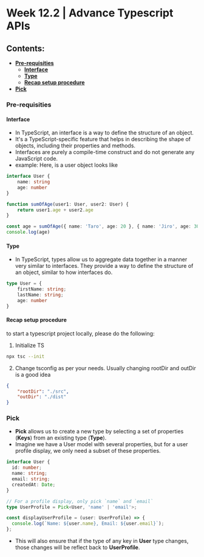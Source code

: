 # Week 12.2 | Advance Typescript APIs

## Contents:
- [**Pre-requisities**](#pre-requisities)
    - [**Interface**](#interface)
    - [**Type**](#type)
    - [**Recap setup procedure**](#recap-setup-procedure)
- [**Pick**](#pick)

### Pre-requisities
#### Interface
- In TypeScript, an interface is a way to define the structure of an object.
- It's a TypeScript-specific feature that helps in describing the shape of objects, including their properties and methods.
- Interfaces are purely a compile-time construct and do not generate any JavaScript code.
- example: Here, is a user object looks like 

```ts
interface User {
	name: string
	age: number
}

function sumOfAge(user1: User, user2: User) {
	return user1.age + user2.age
}

const age = sumOfAge({ name: 'Taro', age: 20 }, { name: 'Jiro', age: 30 })
console.log(age)
```

#### Type
- In TypeScript, types allow us to aggregate data together in a manner very similar to interfaces. They provide a way to define the structure of an object, similar to how interfaces do.
```ts
type User = {
    firstName: string;
	lastName: string;
	age: number
}
```
#### Recap setup procedure
to start a typescript project locally, please do the following:
1. Initialize TS
```bash
npx tsc --init
```
2. Change tsconfig as per your needs. Usually changing rootDir and outDir is a good idea
```json
{
	"rootDir": "./src",
	"outDir": "./dist"
}
```

### Pick
- **Pick** allows us to create a new type by selecting a set of properties (**Keys**) from an existing type (**Type**).
- Imagine we have a User model with several properties, but for a user profile display, we only need a subset of these properties.
```ts
interface User {
  id: number;
  name: string;
  email: string;
  createdAt: Date;
}

// For a profile display, only pick `name` and `email`
type UserProfile = Pick<User, 'name' | 'email'>;

const displayUserProfile = (user: UserProfile) => {
  console.log(`Name: ${user.name}, Email: ${user.email}`);
};
```
- This will also ensure that if the type of any key in **User** type changes, those changes will be reflect back to **UserProfile**.